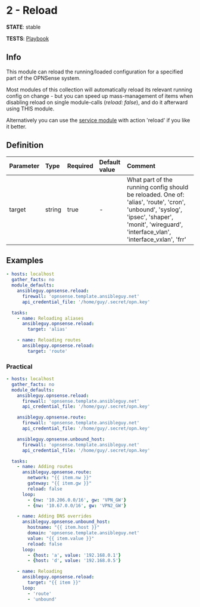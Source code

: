 # 2 - Reload

**STATE**: stable

**TESTS**: [Playbook](https://github.com/ansibleguy/collection_opnsense/blob/stable/tests/reload.yml)

## Info

This module can reload the running/loaded configuration for a specified part of the OPNSense system.

Most modules of this collection will automatically reload its relevant running config on change - but you can speed up mass-management of items when disabling reload on single module-calls (_reload: false_), and do it afterward using THIS module.

Alternatively you can use the [service module](https://github.com/ansibleguy/collection_opnsense/blob/stable/docs/use_service.md) with action 'reload' if you like it better.

## Definition

| Parameter | Type   | Required | Default value | Comment                                                                                                                        |
|:----------|:-------|:---------|:--------------|:-------------------------------------------------------------------------------------------------------------------------------|
| target      | string | true     | -             | What part of the running config should be reloaded. One of: 'alias', 'route', 'cron', 'unbound', 'syslog', 'ipsec', 'shaper', 'monit', 'wireguard', 'interface_vlan', 'interface_vxlan', 'frr' |

## Examples

```yaml
- hosts: localhost
  gather_facts: no
  module_defaults:
    ansibleguy.opnsense.reload:
      firewall: 'opnsense.template.ansibleguy.net'
      api_credential_file: '/home/guy/.secret/opn.key'

  tasks:
    - name: Reloading aliases
      ansibleguy.opnsense.reload:
        target: 'alias'

    - name: Reloading routes
      ansibleguy.opnsense.reload:
        target: 'route'
```

### Practical

```yaml
- hosts: localhost
  gather_facts: no
  module_defaults:
    ansibleguy.opnsense.reload:
      firewall: 'opnsense.template.ansibleguy.net'
      api_credential_file: '/home/guy/.secret/opn.key'

    ansibleguy.opnsense.route:
      firewall: 'opnsense.template.ansibleguy.net'
      api_credential_file: '/home/guy/.secret/opn.key'

    ansibleguy.opnsense.unbound_host:
      firewall: 'opnsense.template.ansibleguy.net'
      api_credential_file: '/home/guy/.secret/opn.key'

  tasks:
    - name: Adding routes
      ansibleguy.opnsense.route:
        network: "{{ item.nw }}"
        gateway: "{{ item.gw }}"
        reload: false
      loop:
        - {nw: '10.206.0.0/16', gw: 'VPN_GW'}
        - {nw: '10.67.0.0/16', gw: 'VPN2_GW'}

    - name: Adding DNS overrides
      ansibleguy.opnsense.unbound_host:
        hostname: "{{ item.host }}"
        domain: 'opnsense.template.ansibleguy.net'
        value: "{{ item.value }}"
        reload: false
      loop:
        - {host: 'a', value: '192.168.0.1'}
        - {host: 'd', value: '192.168.0.5'}

    - name: Reloading
      ansibleguy.opnsense.reload:
        target: "{{ item }}"
      loop:
        - 'route'
        - 'unbound'
```


